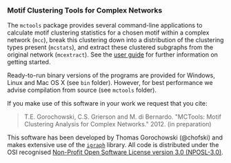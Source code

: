 ### Motif Clustering Tools for Complex Networks

The `mctools` package provides several command-line applications to calculate motif clustering statistics for a chosen motif within a complex network (`mcc`), break this clustering down into a distribution of the clustering types present (`mcstats`), and extract these clustered subgraphs from the original network (`mcextract`). See the [user guide](http://chofski.github.com/mctools) for further information on getting started. 

Ready-to-run binary versions of the programs are provided for Windows, Linux and Mac OS X (see `bin` folder). However, for best performance we advise compilation from source (see `mctools` folder).

If you make use of this software in your work we request that you cite:

>T.E. Gorochowski, C.S. Grierson and M. di Bernardo. "MCTools: Motif Clustering Analysis for Complex Networks." 2012. (in preparation)

This software has been developed by Thomas Gorochowski (@chofski) and makes extensive use of the [`igraph`](http://igraph.sf.net) library. All code is distributed under the OSI recognised [Non-Profit Open Software License version 3.0 (NPOSL-3.0)](http://www.opensource.org/licenses/NOSL3.0).
